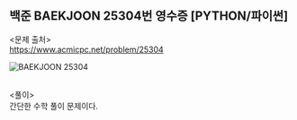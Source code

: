 ## 백준 BAEKJOON 25304번 영수증 [PYTHON/파이썬]

<문제 출처><br>
https://www.acmicpc.net/problem/25304

![BAEKJOON 25304](https://blog.kakaocdn.net/dn/tzPIR/btrLg7N43o1/i6gXGgx4lsWHaoQrS8yHi1/img.png)

<br>
<풀이><br>
간단한 수학 풀이 문제이다.
